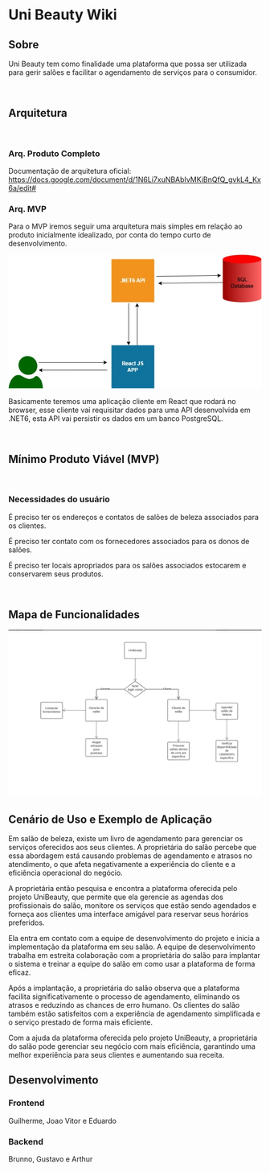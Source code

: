 # Uni Beauty Wiki

## Sobre

Uni Beauty tem como finalidade uma plataforma que possa ser utilizada para gerir salões e facilitar o agendamento de serviços para o consumidor.

<br />

## Arquitetura

<br />

### Arq. Produto Completo

Documentação de arquitetura oficial: https://docs.google.com/document/d/1N6Li7xuNBAbIvMKiBnQfQ_gvkL4_Kx6a/edit#

### Arq. MVP

Para o MVP iremos seguir uma arquitetura mais simples em relação ao produto inicialmente idealizado, por conta do tempo curto de desenvolvimento.

![imagem](./files/imgArquitetura.jpeg)

Basicamente teremos uma aplicação cliente em React que rodará no browser, esse cliente vai requisitar dados para uma API desenvolvida em .NET6, esta API vai persistir os dados em um banco PostgreSQL.

<br />

## Mínimo Produto Viável (MVP)

<br />

### Necessidades do usuário

É preciso ter os endereços e contatos de salões de beleza associados para os clientes.

É preciso ter contato com os fornecedores associados para os donos de salões.

É preciso ter locais apropriados para os salões associados estocarem e conservarem seus produtos.

<br/>

## Mapa de Funcionalidades

![imagem](./files/mapaDeFuncionalidades.png)

## Cenário de Uso e Exemplo de Aplicação

Em salão de beleza, existe um livro de agendamento para gerenciar os serviços oferecidos aos seus clientes. A proprietária do salão percebe que essa abordagem está causando problemas de agendamento e atrasos no atendimento, o que afeta negativamente a experiência do cliente e a eficiência operacional do negócio.

A proprietária então pesquisa e encontra a plataforma oferecida pelo projeto UniBeauty, que permite que ela gerencie as agendas dos profissionais do salão, monitore os serviços que estão sendo agendados e forneça aos clientes uma interface amigável para reservar seus horários preferidos.

Ela entra em contato com a equipe de desenvolvimento do projeto e inicia a implementação da plataforma em seu salão. A equipe de desenvolvimento trabalha em estreita colaboração com a proprietária do salão para implantar o sistema e treinar a equipe do salão em como usar a plataforma de forma eficaz.

Após a implantação, a proprietária do salão observa que a plataforma facilita significativamente o processo de agendamento, eliminando os atrasos e reduzindo as chances de erro humano. Os clientes do salão também estão satisfeitos com a experiência de agendamento simplificada e o serviço prestado de forma mais eficiente.

Com a ajuda da plataforma oferecida pelo projeto UniBeauty, a proprietária do salão pode gerenciar seu negócio com mais eficiência, garantindo uma melhor experiência para seus clientes e aumentando sua receita.

## Desenvolvimento

### Frontend

Guilherme, Joao Vitor e Eduardo

### Backend

Brunno, Gustavo e Arthur
